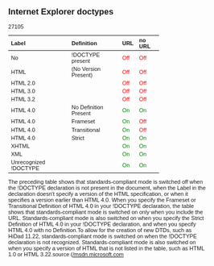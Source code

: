 <article><h2>Internet Explorer doctypes</h2><time><span class="day">2</span><span class="month">7</span><span class="year">105</span></time><style type="text/css"><!--body, table {  font: 11px verdana, arial, sans-serif;	}table { width: 300px; }th {  text-align: left;}.wrong { color: #F00; }.correct { color: green; }--></style><table summary="doctypes in ie"><thead>  <tr>    <th>Label</th><th>Definition</th><th>URL</th><th>no URL</th>	</tr></thead><tbody><tr><td>No</td><td>!DOCTYPE present</td><td class="wrong">Off</td><td class="wrong">Off</td></tr><tr><td>HTML</td><td>(No Version Present)</td><td class="wrong">Off</td><td class="wrong">Off</td></tr><tr><td>HTML 2.0</td><td></td><td class="wrong">Off</td><td class="wrong">Off</td></tr><tr><td>HTML 3.0</td><td></td><td class="wrong">Off</td><td class="wrong">Off</td></tr><tr><td>HTML 3.2</td><td></td><td class="wrong">Off</td><td class="wrong">Off</td></tr><tr><td>HTML 4.0</td><td>No Definition Present</td><td class="correct">On</td><td class="correct">On</td></tr><tr><td>HTML 4.0</td><td>Frameset</td><td class="correct">On</td><td class="wrong">Off</td></tr><tr><td>HTML 4.0</td><td>Transitional</td><td class="correct">On</td><td class="wrong">Off</td></tr><tr><td>HTML 4.0</td><td>Strict</td><td class="correct">On</td><td class="correct">On</td></tr><tr><td>XHTML </td><td></td><td class="correct">On</td><td class="correct">On</td></tr><tr><td>XML</td><td></td><td class="correct">On</td><td class="correct">On</td></tr><tr><td>Unrecognized !DOCTYPE </td><td></td><td class="correct">On</td><td class="correct">On</td></tr></tbody></table>The preceding table shows that standards-compliant mode is switched off when the !DOCTYPE declaration is not present in the document, when the Label in the declaration doesn't specify a version of the HTML specification, or when it specifies a version earlier than HTML 4.0. When you specify the Frameset or Transitional Definition of HTML 4.0 in your !DOCTYPE declaration, the table shows that standards-compliant mode is switched on only when you include the URL. Standards-compliant mode is also switched on when you specify the Strict Definition of HTML 4.0 in your !DOCTYPE declaration, and when you specify HTML 4.0 with no Definition.To allow for the creation of new DTDs, such as HiDad 11.22, standards-compliant mode is switched on when the !DOCTYPE declaration is not recognized. Standards-compliant mode is also switched on when you specify a version of HTML that is not listed in the table, such as HTML 1.0 or HTML 3.22.source (<a href="http://msdn.microsoft.com/library/default.asp?url=/library/en-us/dnie60/html/cssenhancements.asp">/msdn.microsoft.com</a></article>